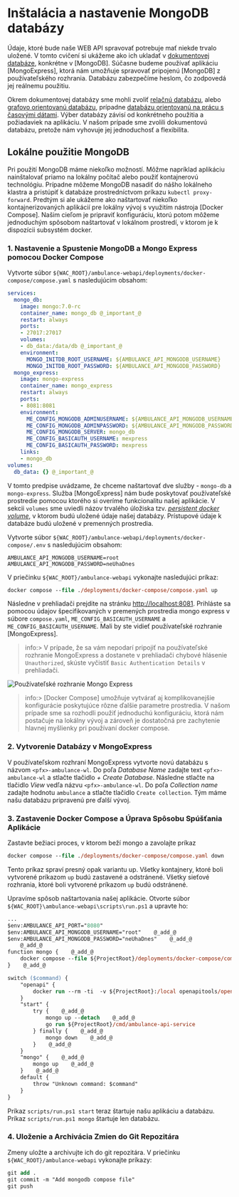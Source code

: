 # Inštalácia a nastavenie MongoDB databázy

Údaje, ktoré bude naše WEB API spravovať potrebuje mať niekde trvalo uložené. V tomto cvičení si ukážeme ako ich ukladať v [dokumentovej databáze](https://en.wikipedia.org/wiki/Document-oriented_database), konkrétne v [MongoDB]. Súčasne budeme používať aplikáciu [MongoExpress], ktorá nám umožňuje spravovať pripojenú [MongoDB] z používateľského rozhrania. Databázu zabezpečíme heslom, čo zodpovedá jej reálnemu použitiu.

Okrem dokumentovej databázy sme mohli zvoliť [relačnú databázu](https://en.wikipedia.org/wiki/Relational_database), alebo [grafovo orientovanú databázu](https://en.wikipedia.org/wiki/Graph_database), prípadne [databázu orientovanú na prácu s časovými dátami](https://en.wikipedia.org/wiki/Time_series_database). Výber databázy závisí od konkrétneho použitia a požiadaviek na aplikáciu. V našom prípade sme zvolili dokumentovú databázu, pretože nám vyhovuje jej jednoduchosť a flexibilita.

## Lokálne použitie MongoDB

Pri použití MongoDB máme niekoľko možností. Môžme napríklad aplikáciu nainštalovať priamo na lokálny počítač alebo použiť kontajnerovú technológiu. Prípadne môžeme MongoDB nasadiť do nášho lokálneho klastra a pristúpiť k databáze prostredníctvom príkazu `kubectl proxy-forward`. Predtým si ale ukážeme ako naštartovať niekoľko kontajnerizovaných aplikácií pre lokálny vývoj s využitím nástroja [Docker Compose]. Našim cieľom je pripraviť konfiguráciu, ktorú potom môžeme jednoduchým spôsobom naštartovať v lokálnom prostredí, v ktorom je k dispozícii subsystém docker.

### 1. Nastavenie a Spustenie MongoDB a Mongo Express pomocou Docker Compose

Vytvorte súbor `${WAC_ROOT}/ambulance-webapi/deployments/docker-compose/compose.yaml` s nasledujúcim obsahom:

```yaml
services: 
  mongo_db:
    image: mongo:7.0-rc
    container_name: mongo_db @_important_@
    restart: always
    ports:
    - 27017:27017
    volumes:
    - db_data:/data/db @_important_@
    environment:
      MONGO_INITDB_ROOT_USERNAME: ${AMBULANCE_API_MONGODB_USERNAME}
      MONGO_INITDB_ROOT_PASSWORD: ${AMBULANCE_API_MONGODB_PASSWORD} 
  mongo_express:
    image: mongo-express
    container_name: mongo_express
    restart: always
    ports:
    - 8081:8081
    environment:
      ME_CONFIG_MONGODB_ADMINUSERNAME: ${AMBULANCE_API_MONGODB_USERNAME}
      ME_CONFIG_MONGODB_ADMINPASSWORD: ${AMBULANCE_API_MONGODB_PASSWORD}
      ME_CONFIG_MONGODB_SERVER: mongo_db
      ME_CONFIG_BASICAUTH_USERNAME: mexpress
      ME_CONFIG_BASICAUTH_PASSWORD: mexpress
    links:
    - mongo_db
volumes:
  db_data: {} @_important_@
```

V tomto predpise uvádzame, že chceme naštartovať dve služby - `mongo-db` a `mongo-express`. Služba [MongoExpress] nám bude poskytovať používateľské prostredie pomocou ktorého si overíme funkcionalitu našej aplikácie. V sekcii `volumes` sme uviedli názov trvalého úložiska tzv. [_persistent docker volume_](https://docs.docker.com/storage/volumes/), v ktorom budú uložené údaje našej databázy. Prístupové údaje k databáze budú uložené v premenných prostredia.

Vytvorte súbor `${WAC_ROOT}/ambulance-webapi/deployments/docker-compose/.env` s nasledujúcim obsahom:

```env
AMBULANCE_API_MONGODB_USERNAME=root
AMBULANCE_API_MONGODB_PASSWORD=neUhaDnes
```

V priečinku `${WAC_ROOT}/ambulance-webapi` vykonajte nasledujúci príkaz:

```ps
docker compose --file ./deployments/docker-compose/compose.yaml up
```

Následne v prehliadači prejdite na stránku [http://localhost:8081](http://localhost:8081). Prihláste sa pomocou údajov špecifikovaných v premených prostredia mongo express v súbore `compose.yaml`, `ME_CONFIG_BASICAUTH_USERNAME` a `ME_CONFIG_BASICAUTH_USERNAME`. Mali by ste vidieť používateľské rozhranie [MongoExpress].

>info:> V prípade, že sa vám nepodarí pripojiť na používateľské rozhranie MongoExpress a dostanete v prehliadači chybové hlásenie `Unauthorized`, skúste vyčistiť `Basic Authentication Details` v prehliadači.

![Používateľské rozhranie Mongo Express](./img/003-01.MongoExpress.png)

>info:> [Docker Compose] umožňuje vytvárať aj komplikovanejšie konfigurácie poskytujúce rôzne ďalšie parametre prostredia. V našom prípade sme sa rozhodli použiť jednoduchú konfiguráciu, ktorá nám postačuje na lokálny vývoj a zároveň je dostatočná pre zachytenie hlavnej myšlienky pri používaní docker compose.

### 2. Vytvorenie Databázy v MongoExpress

V používateľskom rozhraní MongoExpress vytvorte novú databázu s názvom `<pfx>-ambulance-wl`. Do poľa _Database Name_ zadajte text `<pfx>-ambulance-wl` a stlačte tlačidlo _+ Create Database_. Následne stlačte na tlačidlo _View_ vedľa názvu `<pfx>-ambulance-wl`. Do poľa _Collection name_ zadajte hodnotu `ambulance` a stlačte tlačidlo `Create collection`. Tým máme našu databázu pripravenú pre ďalší vývoj.

### 3. Zastavenie Docker Compose a Úprava Spôsobu Spúšťania Aplikácie

Zastavte bežiaci proces, v ktorom beží mongo a zavolajte príkaz

```ps
docker compose --file ./deployments/docker-compose/compose.yaml down
```

Tento príkaz spraví presný opak variantu up. Všetky kontajnery, ktoré boli vytvorené príkazom `up` budú zastavené a odstránené. Všetky sieťové rozhrania, ktoré boli vytvorené príkazom `up` budú odstránené.

Upravíme spôsob naštartovania našej aplikácie. Otvorte súbor `${WAC_ROOT}\ambulance-webapi\scripts\run.ps1` a upravte ho:

```ps
...
$env:AMBULANCE_API_PORT="8080"
$env:AMBULANCE_API_MONGODB_USERNAME="root"    @_add_@
$env:AMBULANCE_API_MONGODB_PASSWORD="neUhaDnes"    @_add_@
    @_add_@
function mongo {    @_add_@
    docker compose --file ${ProjectRoot}/deployments/docker-compose/compose.yaml $args    @_add_@
}    @_add_@

switch ($command) {
    "openapi" {
        docker run --rm -ti  -v ${ProjectRoot}:/local openapitools/openapi-generator-cli generate -c /local/scripts/generator-cfg.yaml 
    }
    "start" {
        try {    @_add_@
            mongo up --detach    @_add_@
            go run ${ProjectRoot}/cmd/ambulance-api-service
        } finally {    @_add_@
            mongo down    @_add_@
        }    @_add_@
    }
    "mongo" {    @_add_@
        mongo up    @_add_@
    }    @_add_@
    default {
        throw "Unknown command: $command"
    }
}
```

Príkaz `scripts/run.ps1 start` teraz štartuje našu aplikáciu a databázu. Príkaz `scripts/run.ps1 mongo` štartuje len databázu.

### 4. Uloženie a Archivácia Zmien do Git Repozitára

Zmeny uložte a archivujte ich do git repozitára. V priečinku `${WAC_ROOT}/ambulance-webapi` vykonajte príkazy:

```ps
git add .
git commit -m "Add mongodb compose file"
git push
```
